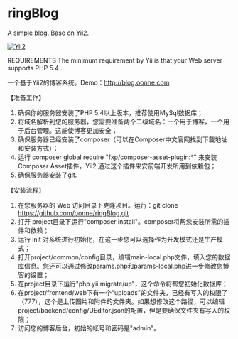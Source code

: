 # ringBlog
A simple blog. Base on Yii2.

[![Yii2](https://img.shields.io/badge/Powered_by-Yii_Framework-green.svg?style=flat)](http://www.yiiframework.com/)

REQUIREMENTS
The minimum requirement by Yii is that your Web server supports PHP 5.4 .

一个基于Yii2的博客系统。Demo：http://blog.oonne.com

【准备工作】
1. 确保你的服务器安装了PHP 5.4以上版本，推荐使用MySql数据库；
2. 将域名解析到您的服务器，您需要准备两个二级域名：一个用于博客，一个用于后台管理。这能使博客更加安全；
3. 确保服务器已经安装了composer（可以在Composer中文官网找到下载地址和安装方式）；
4. 运行 composer global require "fxp/composer-asset-plugin:*" 来安装Composer Asset插件，Yii2 通过这个插件来安前端开发所用到依赖包；
5. 确保服务器安装了git。

【安装流程】
1. 在您服务器的 Web 访问目录下克隆项目。运行：git clone https://github.com/oonne/ringBlog.git
2. 打开 project目录下运行"composer install"。composer将帮您安装所需的插件和依赖；
3. 运行 init 对系统进行初始化，在这一步您可以选择作为开发模式还是生产模式；
4. 打开project/common/config目录，编辑main-local.php文件，填入您的数据库信息。您还可以通过修改params.php和params-local.php进一步修改您博客的设置；
5. 在project目录下运行"php yii migrate/up"，这个命令将帮您初始化数据库；
6. 在project/frontend/web下有一个"uploads"的文件夹，已经有写入的权限了（777），这个是上传图片和附件的文件夹。如果想修改这个路径，可以编辑project/backend/config/UEditor.json的配置，但是要确保文件夹有写入的权限；
7. 访问您的博客后台，初始的帐号和密码是"admin"。
